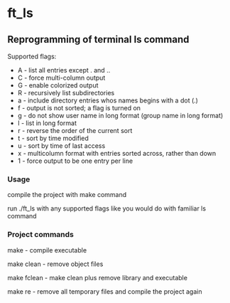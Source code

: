 # ft_ls

## Reprogramming of terminal ls command

Supported flags:
- A - list all entries except . and ..
- C - force multi-column output
- G - enable colorized output
- R - recursively list subdirectories
- a - include directory entries whos names begins with a dot (.)
- f - output is not sorted; a flag is turned on
- g - do not show user name in long format (group name in long format)
- l - list in long format
- r - reverse the order of the current sort
- t - sort by time modified
- u - sort by time of last access
- x - multicolumn format with entries sorted across, rather than down
- 1 - force output to be one entry per line

### Usage

compile the project with make command

run ./ft_ls with any supported flags like you would do with familiar ls command

### Project commands

make - compile executable

make clean - remove object files

make fclean - make clean plus remove library and executable

make re - remove all temporary files and compile the project again
